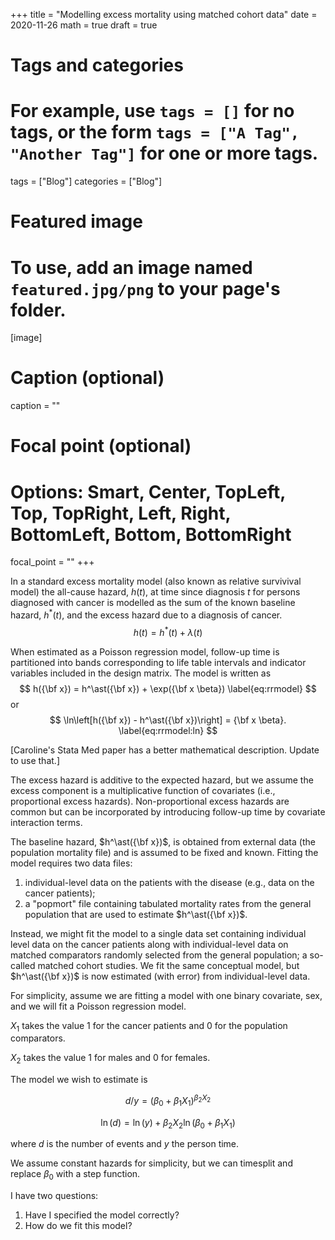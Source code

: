 +++
title = "Modelling excess mortality using matched cohort data"
date = 2020-11-26
math = true
draft = true

# Tags and categories
# For example, use `tags = []` for no tags, or the form `tags = ["A Tag", "Another Tag"]` for one or more tags.
tags = ["Blog"]
categories = ["Blog"]

# Featured image
# To use, add an image named `featured.jpg/png` to your page's folder. 
[image]
  # Caption (optional)
  caption = ""

  # Focal point (optional)
  # Options: Smart, Center, TopLeft, Top, TopRight, Left, Right, BottomLeft, Bottom, BottomRight
  focal_point = ""
+++

In a standard excess mortality model (also known as relative survivival model) the all-cause hazard, $h(t)$, at time since diagnosis $t$ for persons diagnosed with cancer is modelled as the sum of the known baseline hazard, $h^\ast(t)$, and the excess hazard due to a diagnosis of cancer.
$$
h(t) = h^\ast(t) + \lambda(t)
$$

When estimated as a Poisson regression model, follow-up time is partitioned into bands corresponding to life table intervals and indicator variables included in the design matrix. The model is written as
$$
h({\bf x}) = h^\ast({\bf x}) + \exp({\bf x \beta}) \label{eq:rrmodel}
$$
or
$$
\ln\left[h({\bf x}) - h^\ast({\bf x})\right] = {\bf x \beta}. \label{eq:rrmodel:ln}
$$

[Caroline's Stata Med paper has a better mathematical description. Update to use that.]

The excess hazard is additive to the expected hazard, but we assume the excess component is a multiplicative function of covariates (i.e., proportional excess hazards). Non-proportional excess hazards are common but can be incorporated by introducing follow-up time by covariate interaction terms. 

The baseline hazard, $h^\ast({\bf x})$, is obtained from external data (the population mortality file) and is assumed to be fixed and known. Fitting the model requires two data files:

1. individual-level data on the patients with the disease (e.g., data on the cancer patients);
2. a "popmort" file containing tabulated mortality rates from the general population that are used to estimate $h^\ast({\bf x})$.

Instead, we might fit the model to a single data set containing individual level data on the cancer patients along with individual-level data on matched comparators randomly selected from the general population; a so-called matched cohort studies. We fit the same conceptual model, but $h^\ast({\bf x})$ is now estimated (with error) from individual-level data.

For simplicity, assume we are fitting a model with one binary covariate, sex, and we will fit a Poisson regression model.

$X_1$ takes the value 1 for the cancer patients and 0 for the population comparators.

$X_2$ takes the value 1 for males and 0 for females.

The model we wish to estimate is
   
$$
d/y = \left(\beta_0 + \beta_1 X_1\right)^{\beta_2 X_2}
$$

$$
\ln(d) = \ln(y) + {\beta_2 X_2} \ln \left(\beta_0 + \beta_1 X_1\right)
$$

where $d$ is the number of events and $y$ the person time.

We assume constant hazards for simplicity, but we can timesplit and replace $\beta_0$ with a step function.

I have two questions:

1. Have I specified the model correctly?
2. How do we fit this model?

